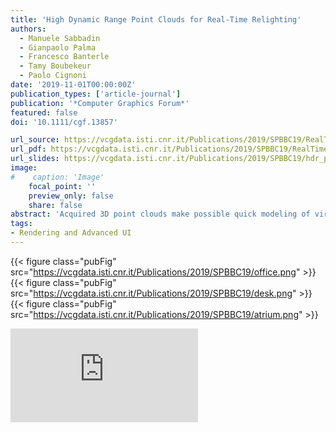 ```yaml
---
title: 'High Dynamic Range Point Clouds for Real-Time Relighting'
authors:
  - Manuele Sabbadin
  - Gianpaolo Palma
  - Francesco Banterle
  - Tamy Boubekeur
  - Paolo Cignoni
date: '2019-11-01T00:00:00Z'
publication_types: ['article-journal']
publication: '*Computer Graphics Forum*'
featured: false
doi: '10.1111/cgf.13857'

url_source: https://vcgdata.isti.cnr.it/Publications/2019/SPBBC19/RealTime_PBGI__Additional.pdf
url_pdf: https://vcgdata.isti.cnr.it/Publications/2019/SPBBC19/RealTime_PBGI.pdf
url_slides: https://vcgdata.isti.cnr.it/Publications/2019/SPBBC19/hdr_pbgi.pptx
image:
#    caption: 'Image'
    focal_point: ''
    preview_only: false
    share: false
abstract: 'Acquired 3D point clouds make possible quick modeling of virtual scenes from the real world.With modern 3D capture pipelines, each point sample often comes with additional attributes such as normal vector and color response. Although rendering and processing such data has been extensively studied, little attention has been devoted using the light transport hidden in the recorded per-sample color response to relight virtual objects in visual effects (VFX) look-dev or augmented reality (AR) scenarios. Typically, standard relighting environment exploits global environment maps together with a collection of local light probes to reflect the light mood of the real scene on the virtual object. We propose instead a unified spatial approximation of the radiance and visibility relationships present in the scene, in the form of a colored point cloud. To do so, our method relies on two core components: High Dynamic Range (HDR) expansion and real-time Point-Based Global Illumination (PBGI). First, since an acquired color point cloud typically comes in Low Dynamic Range (LDR) format, we boost it using a single HDR photo exemplar of the captured scene that can cover part of it. We perform this expansion efficiently by first expanding the dynamic range of a set of renderings of the point cloud and then projecting these renderings on the original cloud. At this stage, we propagate the expansion to the regions not covered by the renderings or with low-quality dynamic range by solving a Poisson system. Then, at rendering time, we use the resulting HDR point cloud to relight virtual objects, providing a diffuse model of the indirect illumination propagated by the environment. To do so, we design a PBGI algorithm that exploits the GPU''s geometry shader stage as well as a new mipmapping operator, tailored for G-buffers, to achieve real-time performances. As a result, our method can effectively relight virtual objects exhibiting diffuse and glossy physically-based materials in real time. Furthermore, it accounts for the spatial embedding of the object within the 3D environment. We evaluate our approach on manufactured scenes to assess the error introduced at every step from the perfect ground truth. We also report experiments with real captured data, covering a range of capture technologies, from active scanning to multiview stereo reconstruction.'
tags:
- Rendering and Advanced UI
---
```

{{< figure class="pubFig" src="https://vcgdata.isti.cnr.it/Publications/2019/SPBBC19/office.png" >}}
{{< figure class="pubFig" src="https://vcgdata.isti.cnr.it/Publications/2019/SPBBC19/desk.png" >}}
{{< figure class="pubFig" src="https://vcgdata.isti.cnr.it/Publications/2019/SPBBC19/atrium.png" >}}

<div class='embed-container'><iframe src='https://www.youtube.com/embed/szBWhY1b4x8' frameborder='0' allowfullscreen></iframe></div>


